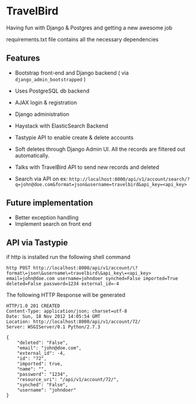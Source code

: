 TravelBird
==========

Having fun with Django &amp; Postgres and getting a new awesome job

requirements.txt file contains all the necessary dependencies

Features
----------
* Bootstrap front-end and Django backend ( via `django_admin_bootstrapped` )
* Uses PostgreSQL db backend
* AJAX login & registration
* Django administration
* Haystack with ElasticSearch Backend
* Tastypie API to enable create & delete accounts
* Soft deletes through Django Admin UI. All the records are filtered out automatically.
* Talks with TravelBird API to send new records and deleted

* Search via API on ex: 
	```http://localhost:8000/api/v1/account/search/?q=john@doe.com&format=json&username=travelbird&api_key=<api_key>```

Future implementation
--------------
* Better exception handling
* Implement search on front end

API via Tastypie 
----------------
if http is installed run the following shell command

```http POST http://localhost:8000/api/v1/account/\?format\=json\&username\=travelbird\&api_key\=<api_key> email=john@doe.com username=johndoer synched=False imported=True deleted=False password=1234 external_id=-4```

The following HTTP Response will be generated
```
HTTP/1.0 201 CREATED
Content-Type: application/json; charset=utf-8
Date: Sun, 18 Nov 2012 14:05:54 GMT
Location: http://localhost:8000/api/v1/account/72/
Server: WSGIServer/0.1 Python/2.7.3

{
    "deleted": "False", 
    "email": "john@doe.com", 
    "external_id": -4, 
    "id": "72", 
    "imported": true, 
    "name": "", 
    "password": "1234", 
    "resource_uri": "/api/v1/account/72/", 
    "synched": "False", 
    "username": "johndoer"
}
```